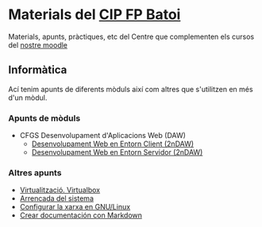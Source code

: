 # Materials del [CIP FP Batoi](http://www.cipfpbatoi.es)
Materials, apunts, pràctiques, etc del Centre que complementen els cursos del [nostre moodle](https://moodle.cipfpbatoi.es)

## Informàtica
Ací tenim apunts de diferents mòduls així com altres que s'utilitzen en més d'un mòdul. 

### Apunts de mòduls
* CFGS Desenvolupament d'Aplicacions Web (DAW)
  * [Desenvolupament Web en Entorn Client (2nDAW)](./daw/dwc/)
  * [Desenvolupament Web en Entorn Servidor (2nDAW)](https://igomis.github.io/apunts/)  
  
### Altres apunts
* [Virtualització. Virtualbox](./altres/virtualitzacio/)
* [Arrencada del sistema](./altres/sistemes-operatius/arrencada/)
* [Configurar la xarxa en GNU/Linux](./altres/xarxa-linux/)
* [Crear documentación con Markdown](./altres/markdown/)

